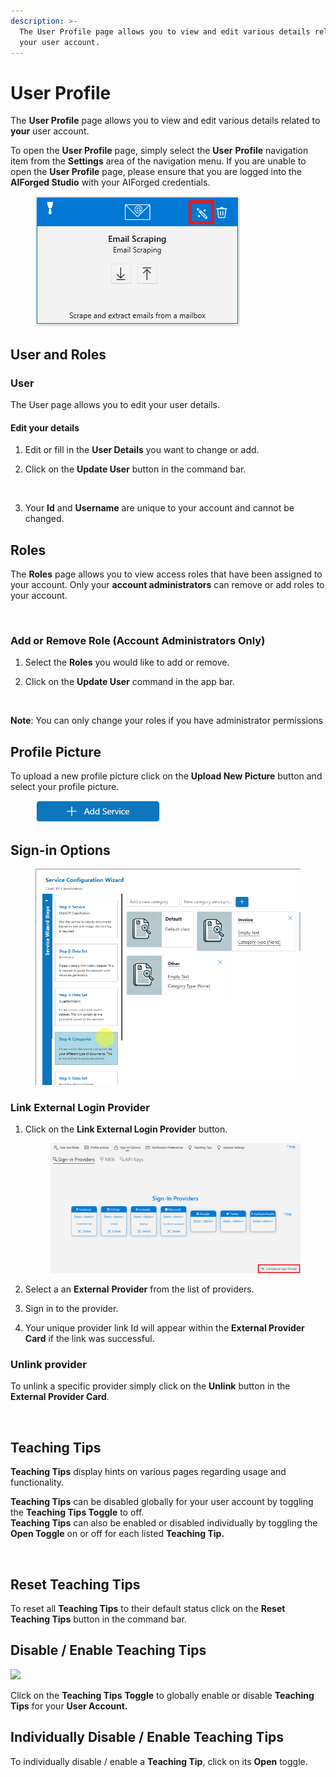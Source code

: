```yaml
---
description: >-
  The User Profile page allows you to view and edit various details related to
  your user account.
---
```


# User Profile

The **User Profile** page allows you to view and edit various details related to **your** user account.

To open the **User Profile** page, simply select the **User** **Profile** navigation item from the **Settings** area of the navigation menu. If you are unable to open the **User Profile** page, please ensure that you are logged into the **AIForged Studio** with your AIForged credentials.

<figure><img src=".gitbook/assets/image (3) (2).png" alt=""><figcaption></figcaption></figure>

## User and Roles

### User

The User page allows you to edit your user details.

#### Edit your details

1. Edit or fill in the **User Details** you want to change or add.
2.  Click on the **Update User** button in the command bar.

    <figure><img src=".gitbook/assets/image (34) (1) (2).png" alt=""><figcaption></figcaption></figure>
3. Your **Id** and **Username** are unique to your account and cannot be changed.

## Roles

The **Roles** page allows you to view access roles that have been assigned to your account. Only your **account administrators** can remove or add roles to your account.

<figure><img src=".gitbook/assets/image (13) (2) (1).png" alt=""><figcaption></figcaption></figure>

### Add or Remove Role (Account Administrators Only)

1. Select the **Roles** you would like to add or remove.
2.  Click on the **Update User** command in the app bar.

    <figure><img src=".gitbook/assets/image (11) (4).png" alt=""><figcaption></figcaption></figure>

**Note**: You can only change your roles if you have administrator permissions

## Profile Picture

To upload a new profile picture click on the **Upload New Picture** button and select your profile picture.

<figure><img src=".gitbook/assets/image (15) (1) (1).png" alt=""><figcaption></figcaption></figure>

## Sign-in Options

<figure><img src=".gitbook/assets/image (29) (1).png" alt=""><figcaption></figcaption></figure>

### Link External Login Provider

1.  Click on the **Link External Login Provider** button.

    <figure><img src=".gitbook/assets/image (28) (1) (2).png" alt=""><figcaption></figcaption></figure>
2. Select a an **External** **Provider** from the list of providers.
3. Sign in to the provider.
4. Your unique provider link Id will appear within the **External Provider Card** if the link was successful.

### Unlink provider

To unlink a specific provider simply click on the **Unlink** button in the **External Provider Card**.

<figure><img src=".gitbook/assets/image (17) (1) (2).png" alt=""><figcaption></figcaption></figure>

## Teaching Tips

**Teaching Tips** display hints on various pages regarding usage and functionality.

**Teaching Tips** can be disabled globally for your user account by toggling the **Teaching Tips Toggle** to off.\
**Teaching Tips** can also be enabled or disabled individually by toggling the **Open Toggle** on or off for each listed **Teaching Tip.**

<figure><img src=".gitbook/assets/image (35) (1) (2).png" alt=""><figcaption></figcaption></figure>

## Reset Teaching Tips

To reset all **Teaching Tips** to their default status click on the **Reset Teaching Tips** button in the command bar.

## Disable / Enable Teaching Tips

![](<.gitbook/assets/image (33) (1) (1) (1) (1) (2).png>)

Click on the **Teaching Tips** **Toggle** to globally enable or disable **Teaching Tips** for your **User Account.**

## Individually Disable / Enable Teaching Tips

To individually disable / enable a **Teaching Tip**, click on its **Open** toggle.

<figure><img src=".gitbook/assets/image (24) (1) (2).png" alt=""><figcaption></figcaption></figure>
